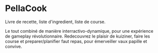 # PellaCook
Livre de recette, liste d'ingredient, liste de course.

Le tout combiné de manière interractivo-dynamique, pour une expérience de gameplay révolutionnaire.
Redecouvrez le plaisir de kuiziner, faire les course et preparer/planifier faut repas, pour émerveiller vaux papille et convive.
